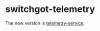 # switchgot-telemetry

The new version is [telemetry-service](https://github.com/usausa/telemetry-service).
